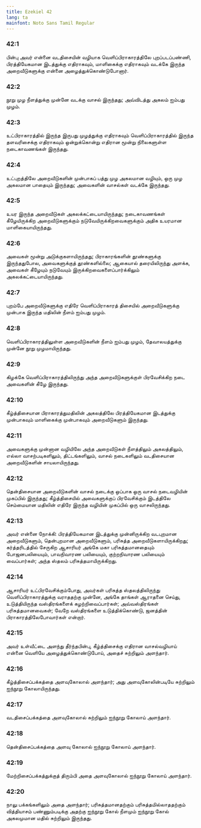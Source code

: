 ```yaml
---
title: Ezekiel 42
lang: ta
mainfont: Noto Sans Tamil Regular
---
```


###  42:1

பின்பு அவர் என்னை வடதிசையின் வழியாக வெளிப்பிராகாரத்திலே புறப்படப்பண்ணி, பிரத்தியேகமான இடத்துக்கு எதிராகவும், மாளிகைக்கு எதிராகவும் வடக்கே இருந்த அறைவீடுகளுக்கு என்னை அழைத்துக்கொண்டுபோனார்.

###  42:2

நூறு முழ நீளத்துக்கு முன்னே வடக்கு வாசல் இருந்தது; அவ்விடத்து அகலம் ஐம்பது முழம்.

###  42:3

உட்பிராகாரத்தில் இருந்த இருபது முழத்துக்கு எதிராகவும் வெளிப்பிராகாரத்தில் இருந்த தளவரிசைக்கு எதிராகவும் ஒன்றுக்கொன்று எதிரான மூன்று நிலைகளுள்ள நடைகாவணங்கள் இருந்தது.

###  42:4

உட்புறத்திலே அறைவீடுகளின் முன்பாகப் பத்து முழ அகலமான வழியும், ஒரு முழ அகலமான பாதையும் இருந்தது; அவைகளின் வாசல்கள் வடக்கே இருந்தது.

###  42:5

உயர இருந்த அறைவீடுகள் அகலக்கட்டையாயிருந்தது; நடைகாவணங்கள் கீழேயிருக்கிற அறைவீடுகளுக்கும் நடுவேயிருக்கிறவைகளுக்கும் அதிக உயரமான மாளிகையாயிருந்தது.

###  42:6

அவைகள் மூன்று அடுக்குகளாயிருந்தது; பிராகாரங்களின் தூண்களுக்கு இருந்ததுபோல, அவைகளுக்குத் தூண்களில்லை; ஆகையால் தரையிலிருந்து அளக்க, அவைகள் கீழேயும் நடுவேயும் இருக்கிறவைகளைப்பார்க்கிலும் அகலக்கட்டையாயிருந்தது.

###  42:7

புறம்பே அறைவீடுகளுக்கு எதிரே வெளிப்பிராகாரத் திசையில் அறைவீடுகளுக்கு முன்பாக இருந்த மதிலின் நீளம் ஐம்பது முழம்.

###  42:8

வெளிப்பிராகாரத்திலுள்ள அறைவீடுகளின் நீளம் ஐம்பது முழம், தேவாலயத்துக்கு முன்னே நூறு முழமாயிருந்தது.

###  42:9

கிழக்கே வெளிப்பிராகாரத்திலிருந்து அந்த அறைவீடுகளுக்குள் பிரவேசிக்கிற நடை அவைகளின் கீழே இருந்தது.

###  42:10

கீழ்த்திசையான பிராகாரத்துமதிலின் அகலத்திலே பிரத்தியேகமான இடத்துக்கு முன்பாகவும் மாளிகைக்கு முன்பாகவும் அறைவீடுகளும் இருந்தது.

###  42:11

அவைகளுக்கு முன்னான வழியிலே அந்த அறைவீடுகள் நீளத்திலும் அகலத்திலும், எல்லா வாசற்படிகளிலும், திட்டங்களிலும், வாசல் நடைகளிலும் வடதிசையான அறைவீடுகளின் சாயலாயிருந்தது.

###  42:12

தென்திசையான அறைவீடுகளின் வாசல் நடைக்கு ஒப்பாக ஒரு வாசல் நடைவழியின் முகப்பில் இருந்தது; கீழ்த்திசையில் அவைகளுக்குப் பிரவேசிக்கும் இடத்திலே செம்மையான மதிலின் எதிரே இருந்த வழியின் முகப்பில் ஒரு வாசலிருந்தது.

###  42:13

அவர் என்னை நோக்கி: பிரத்தியேகமான இடத்துக்கு முன்னிருக்கிற வடபுறமான அறைவீடுகளும், தென்புறமான அறைவீடுகளும், பரிசுத்த அறைவீடுகளாயிருக்கிறது; கர்த்தரிடத்தில் சேருகிற ஆசாரியர் அங்கே மகா பரிசுத்தமானதையும் போஜனபலியையும், பாவநிவாரண பலியையும், குற்றநிவாரண பலியையும் வைப்பார்கள்; அந்த ஸ்தலம் பரிசுத்தமாயிருக்கிறது.

###  42:14

ஆசாரியர் உட்பிரவேசிக்கும்போது, அவர்கள் பரிசுத்த ஸ்தலத்திலிருந்து வெளிப்பிராகாரத்துக்கு வராததற்கு முன்னே, அங்கே தாங்கள் ஆராதனை செய்து, உடுத்தியிருந்த வஸ்திரங்களைக் கழற்றிவைப்பார்கள்; அவ்வஸ்திரங்கள் பரிசுத்தமானவைகள்; வேறே வஸ்திரங்களை உடுத்திக்கொண்டு, ஜனத்தின் பிராகாரத்திலேபோவார்கள் என்றார்.

###  42:15

அவர் உள்வீட்டை அளந்து தீர்ந்தபின்பு, கீழ்த்திசைக்கு எதிரான வாசல்வழியாய் என்னை வெளியே அழைத்துக்கொண்டுபோய், அதைச் சுற்றிலும் அளந்தார்.

###  42:16

கீழ்த்திசைப்பக்கத்தை அளவுகோலால் அளந்தார்; அது அளவுகோலின்படியே சுற்றிலும் ஐந்நூறு கோலாயிருந்தது.

###  42:17

வடதிசைப்பக்கத்தை அளவுகோலால் சுற்றிலும் ஐந்நூறு கோலாய் அளந்தார்.

###  42:18

தென்திசைப்பக்கத்தை அளவு கோலால் ஐந்நூறு கோலாய் அளந்தார்.

###  42:19

மேற்றிசைப்பக்கத்துக்குத் திரும்பி அதை அளவுகோலால் ஐந்நூறு கோலாய் அளந்தார்.

###  42:20

நாலு பக்கங்களிலும் அதை அளந்தார்; பரிசுத்தமானதற்கும் பரிசுத்தமில்லாததற்கும் வித்தியாசம் பண்ணும்படிக்கு அதற்கு ஐந்நூறு கோல் நீளமும் ஐந்நூறு கோல் அகலமுமான மதில் சுற்றிலும் இருந்தது.

